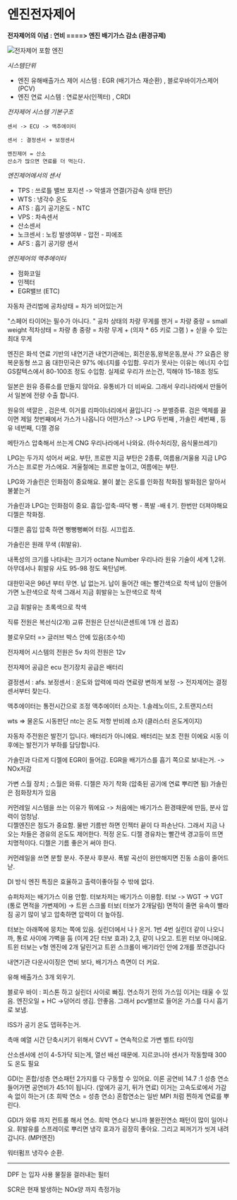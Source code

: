 # 엔진전자제어

**전자제어의 이념 : 연비 ====> 엔진 배기가스 감소 (환경규제)**


![전자제어 포함 엔진](https://github.com/lkeonwoo94/Automotive-Engineering/blob/master/%EC%9E%90%EB%8F%99%EC%B0%A8%20%EA%B5%AC%EC%A1%B0%20%EC%9D%B4%EB%A1%A0/%EC%83%A4%EC%8B%9C-%EC%97%94%EC%A7%84/img/%EC%A0%84%EC%9E%90%EC%A0%9C%EC%96%B4.jpg)    

*시스템단위*
* 엔진 유해배출가스 제어 시스템 : EGR (배기가스 재순환) , 블로우바이가스제어(PCV)
* 엔진 연료 시스템 : 연료분사(인젝터) , CRDI

*전자제어 시스템 기본구조*
``` 
센서 -> ECU -> 액추에이터 

센서 : 결정센서 + 보정센서
```

```
엔진제어 = 산소
산소가 많으면 연료를 더 먹는다.
```

*엔진제어에서의 센서*
* TPS : 쓰로틀 밸브 포지션 -> 악셀과 연결(가감속 상태 판단)
* WTS : 냉각수 온도
* ATS : 흡기 공기온도 - NTC
* VPS : 차속센서
* 산소센서
* 노크센서 : 노킹 발생여부 - 압전 - 피에조
* AFS : 흡기 공기량 센서

*엔진제어의 액추에이터*
* 점화코일
* 인젝터
* EGR밸브 (ETC)







자동차 관리법에 공차상태 = 차가 비어있는거

"스페어 타이어는 필수가 아니다. "
공차 상태의 차량 무게를 잰거 = 차량 중량 = small weight
적차상태  = 차량 총 중량 = 차랑 무게 + (의자 * 65 키로 그램 ) + 싣을 수 있는 최대 무게



엔진은 화석 연료 기반의 내연기관
내연기관에는, 회전운동,왕복운동,분사  .??
요즘은 왕복운동형 쓰고 옴
대한민국은 97% 에너지를 수입함.
우리가 못사는 이유는 에너지 수입
GS칼텍스에서 80-100조 정도 수입함.
실제로 우리가 쓰는건, 끽해야 15-18조 정도

일본은 원유 증류소를 만들지 않아요. 유통비가 더 비싸요.
그래서 우리나라에서 만들어서 일본에 전량 수출 합니다.

원유의 색깔은 , 검은색.
이거를 리파이너리에서 끓입니다 -> 분별증류.
검은 액체를 끓이면 제일 첫번째에서 가스가 나옵니다
어떤가스? -> LPG
두번째 , 가솔린
세번째 , 등유
네번째, 디젤 경유

메탄가스 압축해서 쓰는게 CNG
우리나라에서 나와요. (하수처리장, 음식물쓰레기)

LPG는 두가지 섞어서 써요. 부탄, 프로판
지금 부탄은 2종류, 여름용/겨울용
지금 LPG가스는 프로판 가스에요.
겨울철에는 프로판 높이고, 여름에는 부탄.


LPG와 가솔린은 인화점이 중요해요.
불이 붙는 온도를 인화점
착화점 발화점은 알아서 불붙는거

가솔린과  LPG는 인화점이 중요. 흡입-압축-따닥 뻥 - 폭발 -배ㅔ기. 한번만 더져야해요
디젤은 착화점.

디젤은 흡입 압축 하면 뻥뻥뻥뻐어 터짐. 시끄럽죠.

가솔린은 원래 무색 (휘발유).

내폭성의 크기를 나타내는 크기가 octane Number
우리나라 원유 기술이 세계 1,2위.
아무데서나 휘발유 사도 95-98 정도 옥탄넘버.

대한민국은 96년 부터 무연. 납 없는거.
납이 들어간 애는 빨간색으로 착색
납이 안들어가면 노란색으로 착색
그래서 지금 휘발유는 노란색으로 착색

고급 휘발유는 초록색으로 착색


직류 전원은 복선식(2개)
교류 전원은 단선식(콘센트에 1개 선 꼽죠)


블로우모터 => 글러브 박스 안에 있음(조수석)


전자제어 시스템의 전원은 5v
차의 전원은 12v

전자제어 공급은 ecu
전기장치 공급은 배터리


결정센서 : afs.
보정센서 : 온도와 압력에 따라 연료량 변하게 보정
-> 전자제어는 결정센서부터 찾는다.


액추에이터는 통전시간으로 조정
액추에이터 소자는. 1.솔레노이드, 2.트랜지스터

wts => 물온도 시동판단
ntc는 온도 저항 반비례 소자 (클러스터 온도게이지)


자동차 주전원은 발전기 입니다. 배터리가 아니에요. 배터리는 보조 전원 이에요
시동 이후에는 발전기가 부하를 담당합니다.


가솔린과 다르게 디젤에
EGR이 들어감.  EGR을 배기가스를 흡기 쪽으로 보내는거. -> NOx저감 

가변 스월 장치 ; 스월은 와류. 
디젤은 자기 착화 (압축된 공기에 연료 뿌리면 됨)
가솔린은 점화장치가 있음

커먼레일 시스템을 쓰는 이유가 뭐에요  -> 처음에는 배기가스 환경때문에 만듬, 분사 압력이 엄청남.  
디젤엔진은 점도가 중요함. 물반 기름반 하면 인젝터 끝이 다 파손난다.
그래서 지금 나오는 차들은 경유의 온도도 제어한다. 적정 온도. 
디젤 경유차는 빨간색 경고등이 뜨면 치명적이다.
디젤은 기름 좋은거 써야 한다. 

커먼레일을 쓰면 분할 분사. 주분사 후분사. 
폭발 곡선이 완만해지면 진동 소음이 줄어드낟.

DI  방식 엔진 특징은 효율하고 출력이좋아질 수 밖에 없다.

슈퍼차저는 배기가스 이용 안함.  터보차저는 배기가스 이용함.
터보 -> WGT -> VGT (통로 면적을 가변제어) -> 트윈 스크롤 터보( 터보가 2개달림)
면적이 줄면 유속이 빨라짐
공기 많이 넣고 압축하면 압력이 더 높아짐.

터보는 아래쪽에 뭉치는 쪽에 있음. 실린더에서 나ㅏ온거.
1번 4번 실린더 같이 나오니까, 통로 사이에 가벽을 둠 (이게 2단 터보 효과)
2,3, 같이 나오고.
트윈 터보 아니에요. 트윈 터보는 v형 엔진에 2개 달린거고
트윈 스크롤이 배기라인 안에 2개를 쪼갠겁니다

내연기관 다운사이징은 연비 보다, 배기가스 측면이 더 커요.


유해 배출가스 3개 외우기.

블로우 바이 : 피스톤 하고 실린더 사이로 빠짐. 연소하기 전의 가스임 이거는 태울 수 있음.
엔진오일 + HC ->덩어리 생김. 안좋음.
그래서 pcv밸브로 들어온 가스를 다시 흡기로 보냄.

ISS가 공기 온도 뎁혀주는거.

촉매 예열 시간 단축시키기 위해서 CVVT = 연속적으로 가변 벨트 타이밍 

산소센서에 선이 4-5가닥 되는게, 열선 배선 때문에. 지르코니아 센서가 작동할때 300도 온도 필요


GDI는 혼합/성층 연소패턴 2가지를 다 구동할 수 있어요.
이론 공연비 14.7 :1 
성층 연소 들어가면 공연비가 45:1이 됩니다.  (앞에가 공기, 뒤가 연료)
이거는 고속도로에서 가감속 없이 하는거 (초 희박 연소 = 성층 연소)
혼합연소는 일반 MPI 처럼 찐하게 연료를 뿌린다.

GDI가 와류 까지 컨트롤 해서 연소.
희박 연소다 보니까 불완전연소 패턴이 많이 일어나요.
휘발유를 스프레이로 뿌리면 냉각 효과가 굉장히 좋아요. 그리고 찌꺼기가 씻겨 내려갑니다. (MPI엔진)

워터펌프 냉각수 순환.


----------


DPF 는 입자 사용 물질을 걸러내는 필터

SCR은 현재 발생하는 NOx양 까지 측정가능

